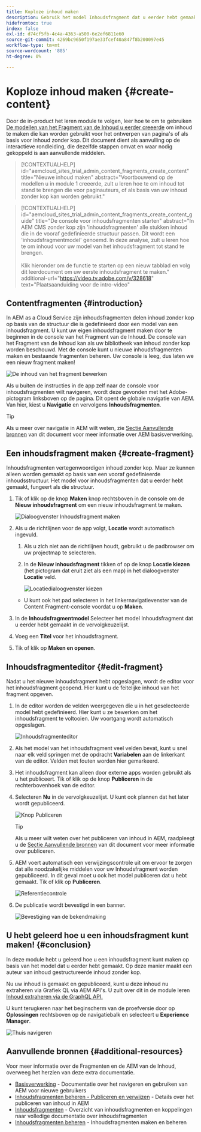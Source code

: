 ```yaml
---
title: Koploze inhoud maken
description: Gebruik het model Inhoudsfragment dat u eerder hebt gemaakt om inhoud te maken die kan worden gebruikt voor het ontwerpen van pagina's of als basis voor inhoud zonder kop.
hidefromtoc: true
index: false
exl-id: d74cf5fb-4c4a-4363-a500-6e2ef6811e60
source-git-commit: 4269bc9650f197ae33fcef40a847f8b200097e45
workflow-type: tm+mt
source-wordcount: '885'
ht-degree: 0%

---
```


# Koploze inhoud maken {#create-content}

Door de in-product het leren module te volgen, leer hoe te om te gebruiken [De modellen van het Fragment van de Inhoud u eerder creeerde](content-structure.md) om inhoud te maken die kan worden gebruikt voor het ontwerpen van pagina&#39;s of als basis voor inhoud zonder kop. Dit document dient als aanvulling op de interactieve rondleiding, die dezelfde stappen omvat en waar nodig gekoppeld is aan aanvullende middelen.

>[!CONTEXTUALHELP]
>id="aemcloud_sites_trial_admin_content_fragments_create_content"
>title="Nieuwe inhoud maken"
>abstract="Voortbouwend op de modellen u in module 1 creeerde, zult u leren hoe te om inhoud tot stand te brengen die voor paginauteurs, of als basis van uw inhoud zonder kop kan worden gebruikt."

>[!CONTEXTUALHELP]
>id="aemcloud_sites_trial_admin_content_fragments_create_content_guide"
>title="De console voor inhoudsfragmenten starten"
>abstract="In AEM CMS zonder kop zijn &#39;inhoudsfragmenten&#39; alle stukken inhoud die in de vooraf gedefinieerde structuur passen. Dit wordt een &#39;inhoudsfragmentmodel&#39; genoemd. In deze analyse, zult u leren hoe te om inhoud voor uw model van het inhoudsfragment tot stand te brengen.<br><br>Klik hieronder om de functie te starten op een nieuw tabblad en volg dit leerdocument om uw eerste inhoudsfragment te maken."
>additional-url="https://video.tv.adobe.com/v/328618" text="Plaatsaanduiding voor de intro-video"

## Contentfragmenten {#introduction}

In AEM as a Cloud Service zijn inhoudsfragmenten delen inhoud zonder kop op basis van de structuur die is gedefinieerd door een model van een inhoudsfragment. U kunt uw eigen inhoudsfragment maken door te beginnen in de console van het Fragment van de Inhoud. De console van het Fragment van de Inhoud kan als uw bibliotheek van inhoud zonder kop worden beschouwd. Met de console kunt u nieuwe inhoudsfragmenten maken en bestaande fragmenten beheren. Uw console is leeg, dus laten we een nieuw fragment maken!

![De inhoud van het fragment bewerken](assets/create-content/content-fragment-console.png)

Als u buiten de instructies in de app zelf naar de console voor inhoudsfragmenten wilt navigeren, wordt deze gevonden met het Adobe-pictogram linksboven op de pagina. Dit opent de globale navigatie van AEM. Van hier, kiest u **Navigatie** en vervolgens **Inhoudsfragmenten**.

>[!TIP]
>
>Als u meer over navigatie in AEM wilt weten, zie [Sectie Aanvullende bronnen](#additional-resources) van dit document voor meer informatie over AEM basisverwerking.

## Een inhoudsfragment maken {#create-fragment}

Inhoudsfragmenten vertegenwoordigen inhoud zonder kop. Maar ze kunnen alleen worden gemaakt op basis van een vooraf gedefinieerde inhoudsstructuur. Het model voor inhoudsfragmenten dat u eerder hebt gemaakt, fungeert als die structuur.

1. Tik of klik op de knop **Maken** knop rechtsboven in de console om de **Nieuw inhoudsfragment** om een nieuw inhoudsfragment te maken.

   ![Dialoogvenster Inhoudsfragment maken](assets/create-content/create-content-fragment.png)

1. Als u de richtlijnen voor de app volgt, **Locatie** wordt automatisch ingevuld.

   1. Als u zich niet aan de richtlijnen houdt, gebruikt u de padbrowser om uw projectmap te selecteren.

   1. In de **Nieuw inhoudsfragment** tikken of op de knop **Locatie kiezen** (het pictogram dat eruit ziet als een map) in het dialoogvenster **Locatie** veld.

      ![Locatiedialoogvenster kiezen](assets/create-content/choose-location.png)
   * U kunt ook het pad selecteren in het linkernavigatievenster van de Content Fragment-console voordat u op **Maken**.


1. In de **Inhoudsfragmentmodel** Selecteer het model Inhoudsfragment dat u eerder hebt gemaakt in de vervolgkeuzelijst.

1. Voeg een **Titel** voor het inhoudsfragment.

1. Tik of klik op **Maken en openen**.

## Inhoudsfragmenteditor {#edit-fragment}

Nadat u het nieuwe inhoudsfragment hebt opgeslagen, wordt de editor voor het inhoudsfragment geopend. Hier kunt u de feitelijke inhoud van het fragment opgeven.

1. In de editor worden de velden weergegeven die u in het geselecteerde model hebt gedefinieerd. Hier kunt u ze bewerken om het inhoudsfragment te voltooien. Uw voortgang wordt automatisch opgeslagen.

   ![Inhoudsfragmenteditor](assets/create-content/content-fragment-editor.png)

1. Als het model van het inhoudsfragment veel velden bevat, kunt u snel naar elk veld springen met de opdracht **Variabelen** aan de linkerkant van de editor. Velden met fouten worden hier gemarkeerd.

1. Het inhoudsfragment kan alleen door externe apps worden gebruikt als u het publiceert. Tik of klik op de knop **Publiceren** in de rechterbovenhoek van de editor.

1. Selecteren **Nu** in de vervolgkeuzelijst. U kunt ook plannen dat het later wordt gepubliceerd.

   ![Knop Publiceren](assets/create-content/publish.png)

   >[!TIP]
   >
   >Als u meer wilt weten over het publiceren van inhoud in AEM, raadpleegt u de [Sectie Aanvullende bronnen](#additional-resources) van dit document voor meer informatie over publiceren.

1. AEM voert automatisch een verwijzingscontrole uit om ervoor te zorgen dat alle noodzakelijke middelen voor uw Inhoudsfragment worden gepubliceerd. In dit geval moet u ook het model publiceren dat u hebt gemaakt. Tik of klik op **Publiceren**.

   ![Referentiecontrole](assets/create-content/references.png)

1. De publicatie wordt bevestigd in een banner.

   ![Bevestiging van de bekendmaking](assets/create-content/publish-confirm.png)

## U hebt geleerd hoe u een inhoudsfragment kunt maken! {#conclusion}

In deze module hebt u geleerd hoe u een inhoudsfragment kunt maken op basis van het model dat u eerder hebt gemaakt. Op deze manier maakt een auteur van inhoud gestructureerde inhoud zonder kop.

Nu uw inhoud is gemaakt en gepubliceerd, kunt u deze inhoud nu extraheren via Grafiek QL via AEM API&#39;s. U zult over dit in de module leren [Inhoud extraheren via de GraphQL API.](extract-content.md)

U kunt terugkeren naar het beginscherm van de proefversie door op **Oplossingen** rechtsboven op de navigatiebalk en selecteert u **Experience Manager**.

![Thuis navigeren](assets/create-content/home.png)

## Aanvullende bronnen {#additional-resources}

Voor meer informatie over de Fragmenten en de AEM van de Inhoud, overweeg het herzien van deze extra documentatie.

* [Basisverwerking](/help/sites-cloud/authoring/getting-started/basic-handling.md) - Documentatie over het navigeren en gebruiken van AEM voor nieuwe gebruikers
* [Inhoudsfragmenten beheren - Publiceren en verwijzen](/help/assets/content-fragments/content-fragments-managing.md#publishing-and-referencing-a-fragment) - Details over het publiceren van inhoud in AEM
* [Inhoudsfragmenten](/help/assets/content-fragments/content-fragments.md) - Overzicht van inhoudsfragmenten en koppelingen naar volledige documentatie over inhoudsfragmenten
* [Inhoudsfragmenten beheren](/help/assets/content-fragments/content-fragments-managing.md) - Inhoudsfragmenten maken en beheren
